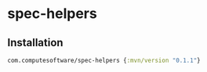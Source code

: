 # spec-helpers

## Installation 

```clojure
com.computesoftware/spec-helpers {:mvn/version "0.1.1"}
```

